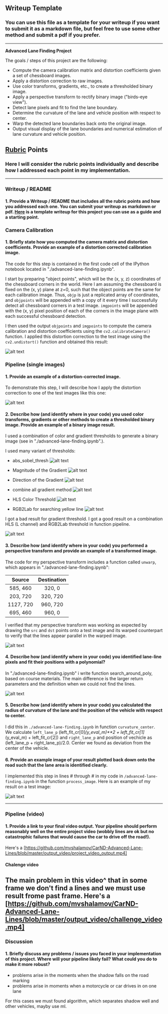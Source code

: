 ## Writeup Template

### You can use this file as a template for your writeup if you want to submit it as a markdown file, but feel free to use some other method and submit a pdf if you prefer.

---

**Advanced Lane Finding Project**

The goals / steps of this project are the following:

* Compute the camera calibration matrix and distortion coefficients given a set of chessboard images.
* Apply a distortion correction to raw images.
* Use color transforms, gradients, etc., to create a thresholded binary image.
* Apply a perspective transform to rectify binary image ("birds-eye view").
* Detect lane pixels and fit to find the lane boundary.
* Determine the curvature of the lane and vehicle position with respect to center.
* Warp the detected lane boundaries back onto the original image.
* Output visual display of the lane boundaries and numerical estimation of lane curvature and vehicle position.

[//]: # (Examples images)

[image1]: ./output_images/undistort.png "Undistorted chess"
[image2]: ./output_images/undcar.jpg "Undistorted"
[image3]: ./output_images/Unwarped.jpg "Road Transformed"
[image4]: ./output_images/result.jpg "Result"
[image8]: ./output_images/pipeline.jpg "pipeline for all images"
[image9]: ./output_images/RGB2Lab.jpg "RGB2Lab"
[image10]: ./output_images/hls_l.jpg "hls_l"
[image11]: ./output_images/gradient.jpg "gradient"
[image12]: .output_images/DIR.jpg "dir"
[image13]: ./output_images/Mag.jpg "mag"
[image14]: ./output_images/sobel.jpg "sobel"
[image15]: ./output_images/find_lines.jpg "find_lines"
[video1]: ./output_video/project_video_output.mp4 "Video"
[video2]: ./output_video/challenge_video.mp4 "Challenge video"

## [Rubric](https://review.udacity.com/#!/rubrics/571/view) Points

### Here I will consider the rubric points individually and describe how I addressed each point in my implementation.  

---

### Writeup / README

#### 1. Provide a Writeup / README that includes all the rubric points and how you addressed each one.  You can submit your writeup as markdown or pdf.  [Here](https://github.com/udacity/CarND-Advanced-Lane-Lines/blob/master/writeup_template.md) is a template writeup for this project you can use as a guide and a starting point.  

### Camera Calibration

#### 1. Briefly state how you computed the camera matrix and distortion coefficients. Provide an example of a distortion corrected calibration image.

The code for this step is contained in the first code cell of the IPython notebook located in "./advanced-lane-finding.ipynb".  

I start by preparing "object points", which will be the (x, y, z) coordinates of the chessboard corners in the world. Here I am assuming the chessboard is fixed on the (x, y) plane at z=0, such that the object points are the same for each calibration image.  Thus, `objp` is just a replicated array of coordinates, and `objpoints` will be appended with a copy of it every time I successfully detect all chessboard corners in a test image.  `imgpoints` will be appended with the (x, y) pixel position of each of the corners in the image plane with each successful chessboard detection.  

I then used the output `objpoints` and `imgpoints` to compute the camera calibration and distortion coefficients using the `cv2.calibrateCamera()` function.  I applied this distortion correction to the test image using the `cv2.undistort()` function and obtained this result: 

![alt text][image1]

### Pipeline (single images)

#### 1. Provide an example of a distortion-corrected image.

To demonstrate this step, I will describe how I apply the distortion correction to one of the test images like this one:

![alt text][image2]

#### 2. Describe how (and identify where in your code) you used color transforms, gradients or other methods to create a thresholded binary image.  Provide an example of a binary image result.

I used a combination of color and gradient thresholds to generate a binary image (see in "./advanced-lane-finding.ipynb".).

I used many variant of thresholds:
* abs_sobel_thresh
![alt text][image14]

* Magnitude of the Gradient
![alt text][image13]

* Direction of the Gradient
![alt text][image12]

* combine all gradient method
![alt text][image11]

* HLS Color Threshold
![alt text][image10]

* RGB2Lab
for searching yellow line
![alt text][image9]

I got a bad result for gradient threshold.
I got a good result on a combination HLS (L channel) and RGB2Lab threshold in function pipeline.

![alt text][image8]

#### 3. Describe how (and identify where in your code) you performed a perspective transform and provide an example of a transformed image.

The code for my perspective transform includes a function called `unwarp`, which appears in "./advanced-lane-finding.ipynb":


| Source        | Destination   | 
|:-------------:|:-------------:| 
| 585, 460      | 320, 0        | 
| 203, 720      | 320, 720      |
| 1127, 720     | 960, 720      |
| 695, 460      | 960, 0        |

I verified that my perspective transform was working as expected by drawing the `src` and `dst` points onto a test image and its warped counterpart to verify that the lines appear parallel in the warped image.

![alt text][image3]

#### 4. Describe how (and identify where in your code) you identified lane-line pixels and fit their positions with a polynomial?

In "./advanced-lane-finding.ipynb" i write function search_around_poly, based on course materials. The main difference is the larger return parameters and the definition when we could not find the lines.

![alt text][image15]

#### 5. Describe how (and identify where in your code) you calculated the radius of curvature of the lane and the position of the vehicle with respect to center.

I did this in `./advanced-lane-finding.ipynb` in function `curvature_center`. We calculate `left_lane_p` (left_fit_cr[0]*(y_eval_m)**2 + left_fit_cr[1]*(y_eval_m) + left_fit_cr[2]) and `right_lane_p` and position of vechicle as (left_lane_p + right_lane_p)/2.0. Center we found as deviation from the center of the vehicle.

#### 6. Provide an example image of your result plotted back down onto the road such that the lane area is identified clearly.

I implemented this step in lines # through # in my code in `/advanced-lane-finding.ipynb` in the function `process_image`.  Here is an example of my result on a test image:

![alt text][image4]

---

### Pipeline (video)

#### 1. Provide a link to your final video output.  Your pipeline should perform reasonably well on the entire project video (wobbly lines are ok but no catastrophic failures that would cause the car to drive off the road!).

Here's a  [https://github.com/mvshalamov/CarND-Advanced-Lane-Lines/blob/master/output_video/project_video_output.mp4]

#### Chalenge video
The main problem in this video^ that in some frame we don't find a lines and we must use result frome past frame.
Here's a [https://github.com/mvshalamov/CarND-Advanced-Lane-Lines/blob/master/output_video/challenge_video.mp4]
---

### Discussion

#### 1. Briefly discuss any problems / issues you faced in your implementation of this project.  Where will your pipeline likely fail?  What could you do to make it more robust?

* problems arise in the moments when the shadow falls on the road marking
* problems arise in moments when a motorcycle or car drives in on one lane

For this cases we must found algorithm, which separates shadow well and other vehicles, mayby use ml.
